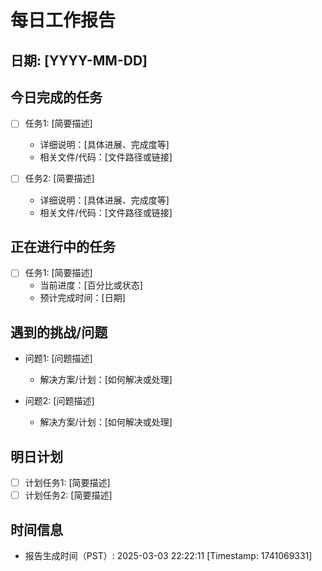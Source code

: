 # 每日工作报告

## 日期: [YYYY-MM-DD]

## 今日完成的任务
- [ ] 任务1: [简要描述]
  - 详细说明：[具体进展、完成度等]
  - 相关文件/代码：[文件路径或链接]

- [ ] 任务2: [简要描述]
  - 详细说明：[具体进展、完成度等]
  - 相关文件/代码：[文件路径或链接]

## 正在进行中的任务
- [ ] 任务1: [简要描述]
  - 当前进度：[百分比或状态]
  - 预计完成时间：[日期]

## 遇到的挑战/问题
- 问题1: [问题描述]
  - 解决方案/计划：[如何解决或处理]

- 问题2: [问题描述]
  - 解决方案/计划：[如何解决或处理]

## 明日计划
- [ ] 计划任务1: [简要描述]
- [ ] 计划任务2: [简要描述]

## 时间信息
- 报告生成时间（PST）: 2025-03-03 22:22:11 [Timestamp: 1741069331]

<!-- 模板最后更新时间（PST）: 2023-12-06 15:48:30 --> 